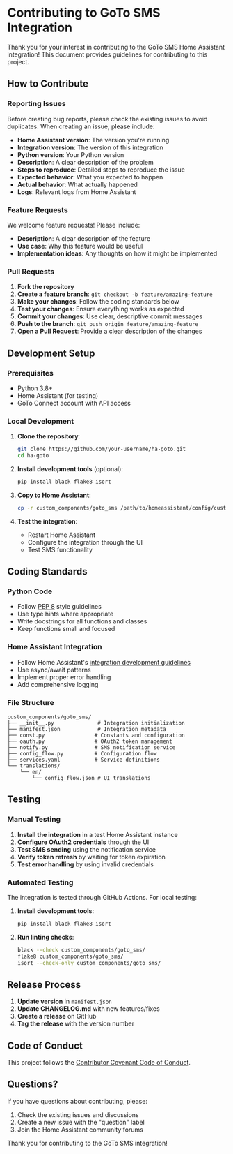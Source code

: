 # Contributing to GoTo SMS Integration

Thank you for your interest in contributing to the GoTo SMS Home Assistant integration! This document provides guidelines for contributing to this project.

## How to Contribute

### Reporting Issues

Before creating bug reports, please check the existing issues to avoid duplicates. When creating an issue, please include:

- **Home Assistant version**: The version you're running
- **Integration version**: The version of this integration
- **Python version**: Your Python version
- **Description**: A clear description of the problem
- **Steps to reproduce**: Detailed steps to reproduce the issue
- **Expected behavior**: What you expected to happen
- **Actual behavior**: What actually happened
- **Logs**: Relevant logs from Home Assistant

### Feature Requests

We welcome feature requests! Please include:

- **Description**: A clear description of the feature
- **Use case**: Why this feature would be useful
- **Implementation ideas**: Any thoughts on how it might be implemented

### Pull Requests

1. **Fork the repository**
2. **Create a feature branch**: `git checkout -b feature/amazing-feature`
3. **Make your changes**: Follow the coding standards below
4. **Test your changes**: Ensure everything works as expected
5. **Commit your changes**: Use clear, descriptive commit messages
6. **Push to the branch**: `git push origin feature/amazing-feature`
7. **Open a Pull Request**: Provide a clear description of the changes

## Development Setup

### Prerequisites

- Python 3.8+
- Home Assistant (for testing)
- GoTo Connect account with API access

### Local Development

1. **Clone the repository**:
   ```bash
   git clone https://github.com/your-username/ha-goto.git
   cd ha-goto
   ```

2. **Install development tools** (optional):
   ```bash
   pip install black flake8 isort
   ```

3. **Copy to Home Assistant**:
   ```bash
   cp -r custom_components/goto_sms /path/to/homeassistant/config/custom_components/
   ```

4. **Test the integration**:
   - Restart Home Assistant
   - Configure the integration through the UI
   - Test SMS functionality

## Coding Standards

### Python Code

- Follow [PEP 8](https://www.python.org/dev/peps/pep-0008/) style guidelines
- Use type hints where appropriate
- Write docstrings for all functions and classes
- Keep functions small and focused

### Home Assistant Integration

- Follow Home Assistant's [integration development guidelines](https://developers.home-assistant.io/docs/creating_integration_manifest/)
- Use async/await patterns
- Implement proper error handling
- Add comprehensive logging

### File Structure

```
custom_components/goto_sms/
├── __init__.py              # Integration initialization
├── manifest.json            # Integration metadata
├── const.py                # Constants and configuration
├── oauth.py                # OAuth2 token management
├── notify.py               # SMS notification service
├── config_flow.py          # Configuration flow
├── services.yaml           # Service definitions
└── translations/
    └── en/
        └── config_flow.json # UI translations
```

## Testing

### Manual Testing

1. **Install the integration** in a test Home Assistant instance
2. **Configure OAuth2 credentials** through the UI
3. **Test SMS sending** using the notification service
4. **Verify token refresh** by waiting for token expiration
5. **Test error handling** by using invalid credentials

### Automated Testing

The integration is tested through GitHub Actions. For local testing:

1. **Install development tools**:
   ```bash
   pip install black flake8 isort
   ```

2. **Run linting checks**:
   ```bash
   black --check custom_components/goto_sms/
   flake8 custom_components/goto_sms/
   isort --check-only custom_components/goto_sms/
   ```

## Release Process

1. **Update version** in `manifest.json`
2. **Update CHANGELOG.md** with new features/fixes
3. **Create a release** on GitHub
4. **Tag the release** with the version number

## Code of Conduct

This project follows the [Contributor Covenant Code of Conduct](https://www.contributor-covenant.org/version/2/0/code_of_conduct/).

## Questions?

If you have questions about contributing, please:

1. Check the existing issues and discussions
2. Create a new issue with the "question" label
3. Join the Home Assistant community forums

Thank you for contributing to the GoTo SMS integration! 